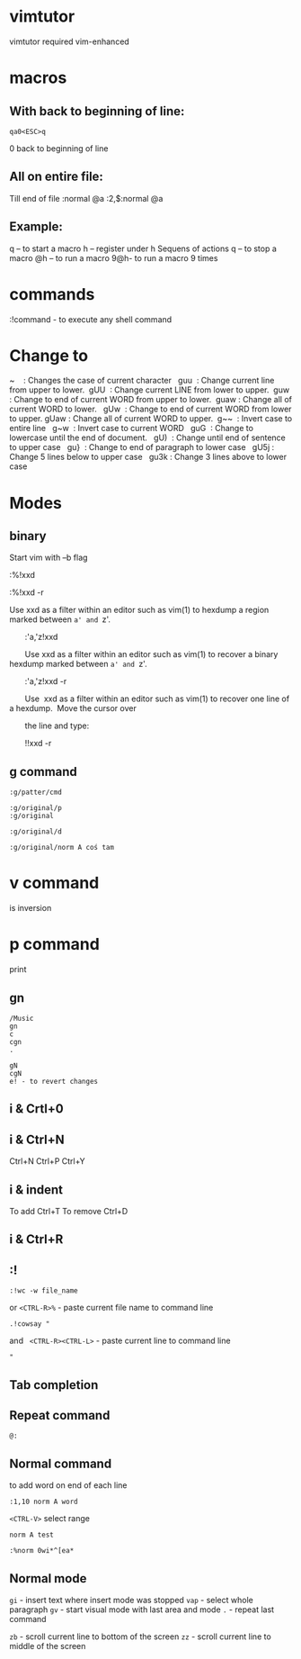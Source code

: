 # vimtutor
vimtutor
required vim-enhanced
# macros
## With back to beginning of line: 
```
qa0<ESC>q
```
0 back to beginning of line 
## All on entire file: 
Till end of file 
:normal @a 
:2,$:normal @a 
## Example: 
q – to start a macro 
h – register under h 
Sequens of actions 
q – to stop a macro 
@h – to run a macro 
9@h- to run a macro 9 times 
# commands
:!command - to execute any shell command

# Change to
~    : Changes the case of current character  
guu  : Change current line from upper to lower. 
gUU  : Change current LINE from lower to upper. 
guw  : Change to end of current WORD from upper to lower. 
guaw : Change all of current WORD to lower.  
gUw  : Change to end of current WORD from lower to upper.
gUaw : Change all of current WORD to upper. 
g~~  : Invert case to entire line  
g~w  : Invert case to current WORD  
guG  : Change to lowercase until the end of document.  
gU)  : Change until end of sentence to upper case  
gu}  : Change to end of paragraph to lower case  
gU5j : Change 5 lines below to upper case  
gu3k : Change 3 lines above to lower case
# Modes
## binary
Start vim with –b flag 

:%!xxd 

:%!xxd -r 

Use xxd as a filter within an editor such as vim(1) to hexdump a region marked between `a' and `z'. 

       :'a,'z!xxd 

       Use xxd as a filter within an editor such as vim(1) to recover a binary hexdump marked between `a' and `z'. 

       :'a,'z!xxd -r 

       Use  xxd as a filter within an editor such as vim(1) to recover one line of a hexdump.  Move the cursor over 

       the line and type: 

       !!xxd -r

## g command
```
:g/patter/cmd
```
```
:g/original/p
:g/original
```
```
:g/original/d
```
```
:g/original/norm A coś tam
```


# v command
is inversion
# p command
print

## gn
```
/Music
gn
c
cgn
.

gN
cgN
e! - to revert changes
```

## i & Crtl+0

## i & Ctrl+N
Ctrl+N Ctrl+P Ctrl+Y

## i & indent
To add Ctrl+T
To remove Ctrl+D

## i & Ctrl+R

## :!
```
:!wc -w file_name
```
or 
```<CTRL-R>%``` - paste current file name to command line
```
.!cowsay "
```
and ```
<CTRL-R><CTRL-L>``` - paste current line to command line
```
"
```

## Tab completion

## Repeat command
```
@:
```

## Normal command
to add word on end of each line
```
:1,10 norm A word
```
```<CTRL-V>``` select range

```
norm A test
```

```
:%norm 0wi*^[ea*
```

## Normal mode
```gi``` - insert text where insert mode was stopped
```vap``` - select whole paragraph
```gv``` - start visual mode with last area and mode
```.``` - repeat last command

```zb``` - scroll current line to bottom of the screen
```zz``` - scroll current line to middle of the screen
